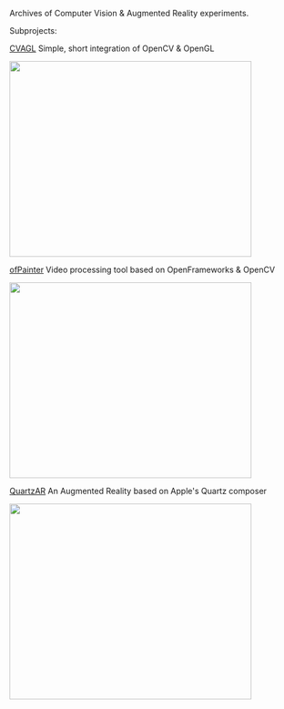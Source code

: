 Archives of Computer Vision & Augmented Reality experiments.

Subprojects:

[CVAGL](http://gasubasu.googlecode.com/svn/trunk/CVAGL/) Simple, short integration of OpenCV & OpenGL

<a href='http://www.youtube.com/watch?feature=player_embedded&v=h5Cvy5UY-no' target='_blank'><img src='http://img.youtube.com/vi/h5Cvy5UY-no/0.jpg' width='425' height=344 /></a>

[ofPainter](http://gasubasu.googlecode.com/svn/trunk/ofPainter/) Video processing tool based on OpenFrameworks & OpenCV

<a href='http://www.youtube.com/watch?feature=player_embedded&v=hBnOvT7OwRk' target='_blank'><img src='http://img.youtube.com/vi/hBnOvT7OwRk/0.jpg' width='425' height=344 /></a>

[QuartzAR](http://gasubasu.googlecode.com/svn/trunk/Quartz/) An Augmented Reality based on Apple's Quartz composer

<a href='http://www.youtube.com/watch?feature=player_embedded&v=StcIkMpzVfY' target='_blank'><img src='http://img.youtube.com/vi/StcIkMpzVfY/0.jpg' width='425' height=344 /></a>